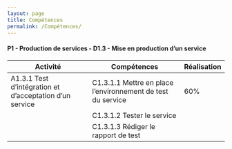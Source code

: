 ```yaml
---
layout: page
title: Compétences
permalink: /Compétences/
---
```


#### __P1 - Production de services - D1.3 - Mise en production d’un service__

| Activité | Compétences | Réalisation |
|----------|-------------|-------------|
| A1.3.1 Test d’intégration et d’acceptation d’un service | C1.3.1.1 Mettre en place l’environnement de test du service | 60% |
|                                | C1.3.1.2 Tester le service | |
|| C1.3.1.3 Rédiger le rapport de test |

